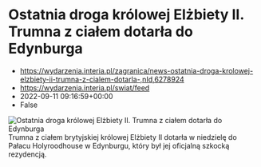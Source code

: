 # Ostatnia droga królowej Elżbiety II. Trumna z ciałem dotarła do Edynburga
 - https://wydarzenia.interia.pl/zagranica/news-ostatnia-droga-krolowej-elzbiety-ii-trumna-z-cialem-dotarla-,nId,6278924
 - https://wydarzenia.interia.pl/swiat/feed
 - 2022-09-11 09:16:59+00:00
 - False
<p><a href="https://wydarzenia.interia.pl/zagranica/news-ostatnia-droga-krolowej-elzbiety-ii-trumna-z-cialem-dotarla-,nId,6278924"><img align="left" alt="Ostatnia droga królowej Elżbiety II. Trumna z ciałem dotarła do Edynburga" src="https://i.iplsc.com/ostatnia-droga-krolowej-elzbiety-ii-trumna-z-cialem-dotarla/000G1XR53A6YE5GU-C321.jpg" /></a>Trumna z ciałem brytyjskiej królowej Elżbiety II dotarła w niedzielę do Pałacu Holyroodhouse w Edynburgu, który był jej oficjalną szkocką rezydencją.</p>
